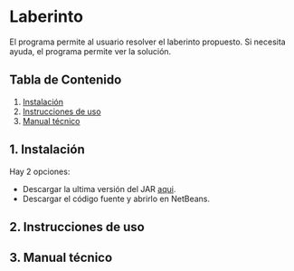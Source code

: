 # Laberinto

El programa permite al usuario resolver el laberinto propuesto. Si necesita ayuda, el programa permite ver la solución.

## Tabla de Contenido

1. [Instalación](https://github.com/SantiagoArboleda1/Laberinto/tree/master#1-instalaci%C3%B3n)
2. [Instrucciones de uso](https://github.com/SantiagoArboleda1/Laberinto/tree/master#2-instrucciones-de-uso)
3. [Manual técnico](https://github.com/SantiagoArboleda1/Laberinto/tree/master#3-manual-t%C3%A9cnico)

## 1. Instalación
Hay 2 opciones:

- Descargar la ultima versión  del JAR [aqui](https://github.com/SantiagoArboleda1/Laberinto/releases).
- Descargar el código fuente y abrirlo en NetBeans.

## 2. Instrucciones de uso



## 3. Manual técnico
